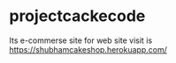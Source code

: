 # projectcackecode
Its e-commerse site for web site visit  is https://shubhamcakeshop.herokuapp.com/

